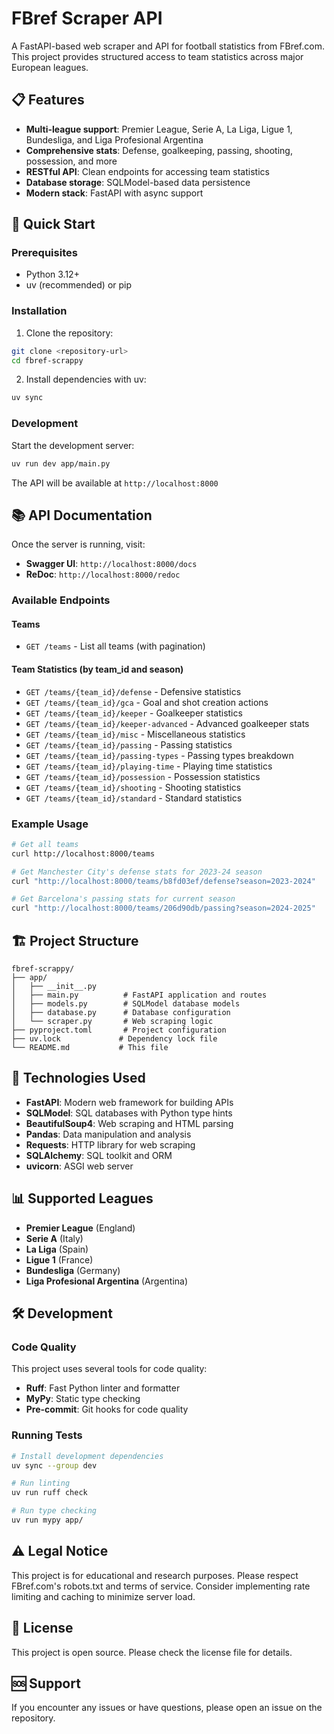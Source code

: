 # FBref Scraper API

A FastAPI-based web scraper and API for football statistics from FBref.com. This project provides structured access to team statistics across major European leagues.

## 📋 Features

- **Multi-league support**: Premier League, Serie A, La Liga, Ligue 1, Bundesliga, and Liga Profesional Argentina
- **Comprehensive stats**: Defense, goalkeeping, passing, shooting, possession, and more
- **RESTful API**: Clean endpoints for accessing team statistics
- **Database storage**: SQLModel-based data persistence
- **Modern stack**: FastAPI with async support

## 🚀 Quick Start

### Prerequisites

- Python 3.12+
- uv (recommended) or pip

### Installation

1. Clone the repository:
```bash
git clone <repository-url>
cd fbref-scrappy
```

2. Install dependencies with uv:
```bash
uv sync
```

### Development

Start the development server:
```bash
uv run dev app/main.py
```

The API will be available at `http://localhost:8000`

## 📚 API Documentation

Once the server is running, visit:
- **Swagger UI**: `http://localhost:8000/docs`
- **ReDoc**: `http://localhost:8000/redoc`

### Available Endpoints

#### Teams
- `GET /teams` - List all teams (with pagination)

#### Team Statistics (by team_id and season)
- `GET /teams/{team_id}/defense` - Defensive statistics
- `GET /teams/{team_id}/gca` - Goal and shot creation actions
- `GET /teams/{team_id}/keeper` - Goalkeeper statistics
- `GET /teams/{team_id}/keeper-advanced` - Advanced goalkeeper stats
- `GET /teams/{team_id}/misc` - Miscellaneous statistics
- `GET /teams/{team_id}/passing` - Passing statistics
- `GET /teams/{team_id}/passing-types` - Passing types breakdown
- `GET /teams/{team_id}/playing-time` - Playing time statistics
- `GET /teams/{team_id}/possession` - Possession statistics
- `GET /teams/{team_id}/shooting` - Shooting statistics
- `GET /teams/{team_id}/standard` - Standard statistics

### Example Usage

```bash
# Get all teams
curl http://localhost:8000/teams

# Get Manchester City's defense stats for 2023-24 season
curl "http://localhost:8000/teams/b8fd03ef/defense?season=2023-2024"

# Get Barcelona's passing stats for current season
curl "http://localhost:8000/teams/206d90db/passing?season=2024-2025"
```

## 🏗️ Project Structure

```
fbref-scrappy/
├── app/
│   ├── __init__.py
│   ├── main.py          # FastAPI application and routes
│   ├── models.py        # SQLModel database models
│   ├── database.py      # Database configuration
│   └── scraper.py       # Web scraping logic
├── pyproject.toml       # Project configuration
├── uv.lock             # Dependency lock file
└── README.md           # This file
```

## 🔧 Technologies Used

- **FastAPI**: Modern web framework for building APIs
- **SQLModel**: SQL databases with Python type hints
- **BeautifulSoup4**: Web scraping and HTML parsing
- **Pandas**: Data manipulation and analysis
- **Requests**: HTTP library for web scraping
- **SQLAlchemy**: SQL toolkit and ORM
- **uvicorn**: ASGI web server

## 📊 Supported Leagues

- **Premier League** (England)
- **Serie A** (Italy)
- **La Liga** (Spain)
- **Ligue 1** (France)
- **Bundesliga** (Germany)
- **Liga Profesional Argentina** (Argentina)

## 🛠️ Development

### Code Quality

This project uses several tools for code quality:

- **Ruff**: Fast Python linter and formatter
- **MyPy**: Static type checking
- **Pre-commit**: Git hooks for code quality

### Running Tests

```bash
# Install development dependencies
uv sync --group dev

# Run linting
uv run ruff check

# Run type checking
uv run mypy app/
```

## ⚠️ Legal Notice

This project is for educational and research purposes. Please respect FBref.com's robots.txt and terms of service. Consider implementing rate limiting and caching to minimize server load.

## 📄 License

This project is open source. Please check the license file for details.

## 🆘 Support

If you encounter any issues or have questions, please open an issue on the repository.
